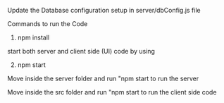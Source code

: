 Update the Database configuration setup in server/dbConfig.js file

Commands to run the Code

1) npm install

start both server and client side (UI) code by using

2) npm start

Move inside the server folder and run "npm start to run the server

Move inside the src folder and run "npm start to run the client side code

